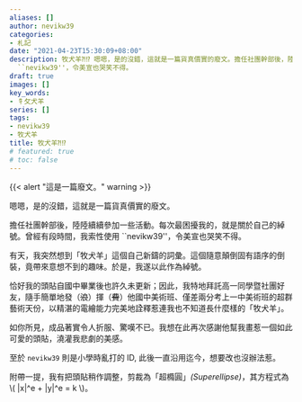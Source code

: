```yaml
---
aliases: []
author: nevikw39
categories:
- 札記
date: "2021-04-23T15:30:09+08:00"
description: 牧犬羊⁈⁉ 嗯嗯，是的沒錯，這就是一篇貨真價實的廢文。擔任社團幹部後，陸陸續續參加一些活動。每次最困擾我的，就是關於自己的綽號。曾經有段時間，我索性使用
  ``nevikw39''，令美宣也哭笑不得。
draft: true
images: []
key_words:
- 牜攵犬羊
series: []
tags:
- nevikw39
- 牧犬羊
title: 牧犬羊⁈⁉
# featured: true
# toc: false
---
```


{{< alert "這是一篇廢文。" warning >}}

嗯嗯，是的沒錯，這就是一篇貨真價實的廢文。

擔任社團幹部後，陸陸續續參加一些活動。每次最困擾我的，就是關於自己的綽號。曾經有段時間，我索性使用 ``nevikw39''，令美宣也哭笑不得。

有天，我突然想到「牧犬羊」這個自己新鑄的詞彙。這個隨意顛倒固有語序的倒裝，竟帶來意想不到的趣味。於是，我遂以此作為綽號。

恰好我的頭貼自國中畢業後也許久未更新；因此，我特地拜託高一同學暨社團好友，隨手簡單地發（~~浪~~）揮（~~費~~）他國中美術班、僅差兩分考上一中美術班的超群藝術天份，以精湛的電繪能力完美地詮釋惹連我也不知道長什麼樣的「牧犬羊」。

如你所見，成品著實令人折服、驚嘆不已。我想在此再次感謝他幫我畫惹一個如此可愛的頭貼，澆灌我悲劇的美感。

至於 `nevikw39` 則是小學時亂打的 ID, 此後一直沿用迄今，想要改也沒辦法惹。

附帶一提，我有把頭貼稍作調整，剪裁為「超橢圓」_(Superellipse)_，其方程式為 \\( |x|^e + |y|^e = k \\)。
